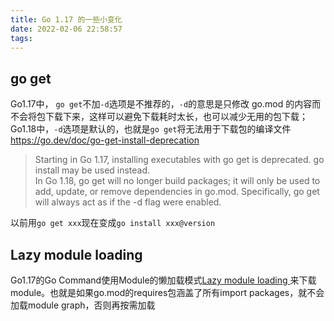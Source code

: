```yaml
---
title: Go 1.17 的一些小变化
date: 2022-02-06 22:58:57
tags:
---
```

## go get
Go1.17中， `go get`不加`-d`选项是不推荐的，`-d`的意思是只修改 go.mod 的内容而不会将包下载下来，这样可以避免下载耗时太长，也可以减少无用的包下载；Go1.18中，`-d`选项是默认的，也就是`go get`将无法用于下载包的编译文件  
https://go.dev/doc/go-get-install-deprecation
> Starting in Go 1.17, installing executables with go get is deprecated. go install may be used instead.  
> In Go 1.18, go get will no longer build packages; it will only be used to add, update, or remove dependencies in go.mod. Specifically, go get will always act as if the -d flag were enabled.

以前用`go get xxx`现在变成`go install xxx@version`

## Lazy module loading
Go1.17的Go Command使用Module的懒加载模式[Lazy module loading
](https://go.dev/ref/mod#lazy-loading)来下载module。也就是如果go.mod的requires包涵盖了所有import packages，就不会加载module graph，否则再按需加载